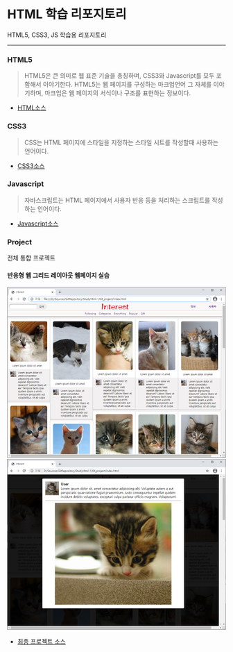# HTML 학습 리포지토리
HTML5, CSS3, JS 학습용 리포지토리

------------------------------


### HTML5
> HTML5은 큰 의미로 웹 표준 기술을 총칭하며, CSS3와 Javascript를 모두 포함해서 이야기한다. HTML5는 웹 페이지를 구성하는 마크업언어 그 자체를 이야기하며, 마크업은 웹 페이지의 서식이나 구조를 표현하는 정보이다.
- [HTML소스](https://github.com/SeoDongWoo1216/StudyHtml/tree/main/01_HTML)


### CSS3
> CSS는 HTML 페이지에 스타일을 지정하는 스타일 시트를 작성할때 사용하는 언어이다. 
- [CSS3소스](https://github.com/SeoDongWoo1216/StudyHtml/tree/main/02_CSS)


### Javascript
> 자바스크립트는 HTML 페이지에서 사용자 반응 등을 처리하는 스크립트를 작성하는 언어이다.
- [Javascript소스](https://github.com/SeoDongWoo1216/StudyHtml/tree/main/03_Javascript)


### Project
전체 통합 프로젝트

#### 반응형 웹 그리드 레이아웃 웹페이지 실습
![결과1](/Result_Image/result_image_01.png "전체 레이아웃")
![결과2](/Result_Image/result_image_02.png "팝업창")
- [최종 프로젝트 소스](https://github.com/SeoDongWoo1216/StudyHtml/tree/main/04_project)
